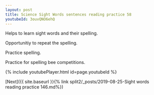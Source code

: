 ```yaml
---
layout: post
title: Science Sight Words sentences reading practice 58
youtubeId: 3ouvQNO6ehQ
---
```

 
 
Helps to learn sight words and their spelling.

Opportunitiy to repeat the spelling. 

Practice spelling. 
 
Practice for spelling bee competitions. 
 
{% include youtubePlayer.html id=page.youtubeId %}
 
 

[Next]({{ site.baseurl }}{% link  split2/_posts/2019-08-25-Sight words reading practice 146.md%})
 

